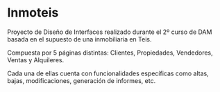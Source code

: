 # Inmoteis

Proyecto de Diseño de Interfaces realizado durante el 2º curso de DAM basada en el supuesto de una inmobiliaria en Teis.

Compuesta por 5 páginas distintas: Clientes, Propiedades, Vendedores, Ventas y Alquileres. 

Cada una de ellas cuenta con funcionalidades específicas como altas, bajas, modificaciones, generación de informes, etc.
